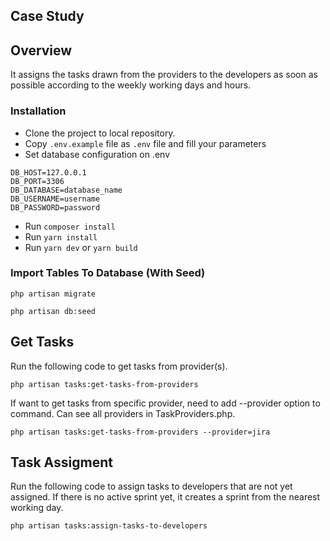Case Study
---

## Overview
It assigns the tasks drawn from the providers to the developers as soon as possible according to the weekly working days and hours.

### Installation

- Clone the project to local repository.
- Copy `.env.example` file as `.env` file and fill your parameters
- Set database configuration on .env

```
DB_HOST=127.0.0.1
DB_PORT=3306
DB_DATABASE=database_name
DB_USERNAME=username
DB_PASSWORD=password
```
- Run `composer install`
- Run `yarn install`
- Run `yarn dev` or `yarn build`

### Import Tables To Database (With Seed)

````
php artisan migrate

php artisan db:seed
````

## Get Tasks
Run the following code to get tasks from provider(s).
```
php artisan tasks:get-tasks-from-providers
```

If want to get tasks from specific provider, need to add --provider option to command. 
Can see all providers in TaskProviders.php. 
```
php artisan tasks:get-tasks-from-providers --provider=jira
```


## Task Assigment
Run the following code to assign tasks to developers that are not yet assigned.
If there is no active sprint yet, it creates a sprint from the nearest working day.
```
php artisan tasks:assign-tasks-to-developers
```
